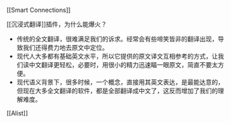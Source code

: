 [[Smart Connections]]

[[沉浸式翻译]]插件，为什么能爆火？
- 传统的全文翻译，很难满足我们的诉求。经常会有些啼笑皆非的翻译出现，导致我们还得费力地去原文中定位。
- 现代人大多都有基础英文水平，所以它提供的原文译文互相参考的方式，让我们读中文翻译更轻松，必要时，用很小的精力迅速瞄一眼原文，简直不要太方便。
- 现代语义背景下，很多时候，一个概念，直接用其英文表达，是最能达意的，但现在大多全文翻译的软件，都是全部翻译成中文了，这反而增加了我们的理解难度。


[[Alist]]